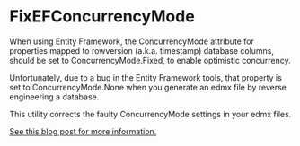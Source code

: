 FixEFConcurrencyMode
====================

When using Entity Framework, the ConcurrencyMode attribute for properties
mapped to rowversion (a.k.a. timestamp) database columns, should be set to
ConcurrencyMode.Fixed, to enable optimistic concurrency.

Unfortunately, due to a bug in the Entity Framework tools, that property is 
set to ConcurrencyMode.None when you generate an edmx file by reverse 
engineering a database.

This utility corrects the faulty ConcurrencyMode settings in your edmx files.

<a href="http://blog.wezeku.com/2014/04/28/fixefconcurrencymode/" target="_blank">See this blog post for more information.</a>
